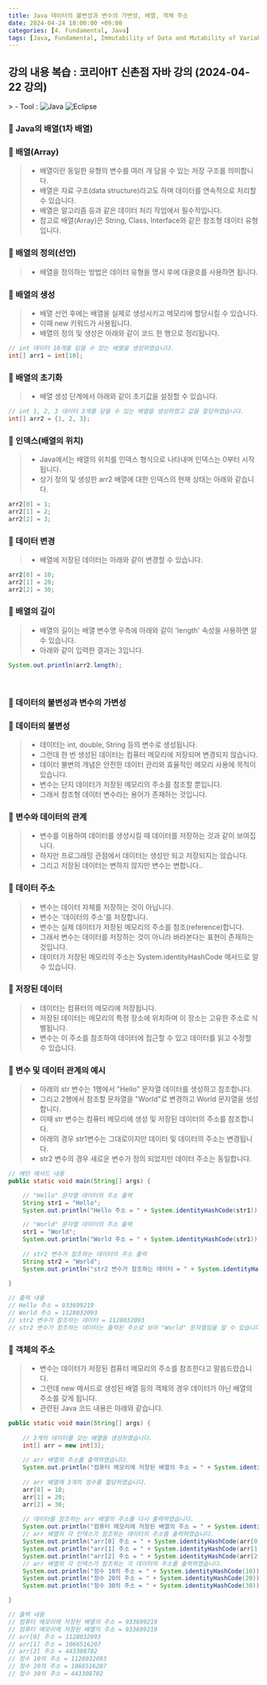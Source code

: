 ```yaml
---
title: Java 데이터의 불변성과 변수의 가변성, 배열, 객체 주소
date: 2024-04-24 18:00:00 +09:00
categories: [4. Fundamental, Java]
tags: [Java, Fundamental, Immutability of Data and Mutability of Variables, Immutability, Mutability, Array, Object, Address]
---
```


<!-- 2024-04-24 글 작성 시작; 2024-04-26 페이지 호출 완료 -->
<h2>강의 내용 복습 : 코리아IT 신촌점 자바 강의 (2024-04-22 강의)</h2>
> - Tool :  
<img alt="Java" src="https://img.shields.io/badge/-Java-007396?style=flat-square&logo=java&logoColor=white" />
<img alt="Eclipse" src="https://img.shields.io/badge/-Eclipse-2C2255?style=flat-square&logo=eclipse&logoColor=white" />

<br>

### 🔔 Java의 배열(1차 배열)
### 📌 배열(Array)
> - 배열이란 동일한 유형의 변수를 여러 개 담을 수 있는 저장 구조를 의미합니다.
> - 배열은 자료 구조(data structure)라고도 하며 데이터를 연속적으로 처리할 수 있습니다.
> - 배열은 알고리즘 등과 같은 데이터 처리 작업에서 필수적입니다.
> - 참고로 배열(Array)은 String, Class, Interface와 같은 참조형 데이터 유형입니다.

### 📌 배열의 정의(선언)
> - 배열을 정의하는 방법은 데이터 유형을 명시 후에 대괄호를 사용하면 됩니다.

### 📌 배열의 생성
> - 배열 선언 후에는 배열을 실제로 생성시키고 메모리에 할당시킬 수 있습니다.
> - 이때 new 키워드가 사용됩니다.
> - 배열의 정의 및 생성은 아래와 같이 코드 한 행으로 정리됩니다.

``` java
// int 데이터 10개를 담을 수 있는 배열을 생성하였습니다.
int[] arr1 = int[10];
```

### 📌 배열의 초기화
> - 배열 생성 단계에서 아래와 같이 초기값을 설정할 수 있습니다.

``` java
// int 1, 2, 3 데이터 3개를 담을 수 있는 배열을 생성하였고 값을 할당하였습니다.
int[] arr2 = {1, 2, 3};
```

### 📌 인덱스(배열의 위치)
> - Java에서는 배열의 위치를 인덱스 형식으로 나타내며 인덱스는 0부터 시작됩니다.
> - 상기 정의 및 생성한 arr2 배열에 대한 인덱스의 현재 상태는 아래와 같습니다.

``` java
arr2[0] = 1;
arr2[1] = 2;
arr2[2] = 3;
```

### 📌 데이터 변경
> - 배열에 저장된 데이터는 아래와 같이 변경할 수 있습니다.

``` java
arr2[0] = 10;
arr2[1] = 20;
arr2[2] = 30;
```

### 📌 배열의 길이
> - 배열의 길이는 배열 변수명 우측에 아래와 같이 'length' 속성을 사용하면 알 수 있습니다.
> - 아래와 같이 입력한 결과는 3입니다.

``` java
System.out.println(arr2.length);
```

<br>

### 🔔 데이터의 불변성과 변수의 가변성
### 📌 데이터의 불변성
> - 데이터는 int, double, String 등의 변수로 생성됩니다.
> - 그런데 한 번 생성된 데이터는 컴퓨터 메모리에 저장되며 변경되지 않습니다.
> - 데이터 불변의 개념은 안전한 데이터 관리와 효율적인 메모리 사용에 목적이 있습니다.
> - 변수는 단지 데이터가 저장된 메모리의 주소를 참조할 뿐입니다.
> - 그래서 참조형 데이터 변수라는 용어가 존재하는 것입니다.

### 📌 변수와 데이터의 관계
> - 변수를 이용하여 데이터를 생성시킬 때 데이터를 저장하는 것과 같이 보여집니다.
> - 하지만 프로그래밍 관점에서 데이터는 생성만 되고 저장되지는 않습니다.
> - 그리고 저장된 데이터는 변하지 않지만 변수는 변합니다..

### 📌 데이터 주소
> - 변수는 데이터 자체를 저장하는 것이 아닙니다.
> - 변수는 '데이터의 주소'를 저장합니다.
> - 변수는 실제 데이터가 저장된 메모리의 주소를 참조(reference)합니다.
> - 그래서 변수는 데이터를 저장하는 것이 아니라 바라본다는 표현이 존재하는 것입니다.
> - 데이터가 저장된 메모리의 주소는 System.identityHashCode 메서드로 알 수 있습니다.

### 📌 저장된 데이터
> - 데이터는 컴퓨터의 메모리에 저장됩니다.
> - 저장된 데이터는 메모리의 특정 장소에 위치하며 이 장소는 고유한 주소로 식별됩니다.
> - 변수는 이 주소를 참조하여 데이터에 접근할 수 있고 데이터를 읽고 수정할 수 있습니다.

### 📌 변수 및 데이터 관계의 예시
> - 아래의 str 변수는 1행에서 "Hello" 문자열 데이터를 생성하고 참조합니다.
> - 그리고 2행에서 참조할 문자열을 "World"로 변경하고 World 문자열을 생성합니다.
> - 이때 str 변수는 컴퓨터 메모리에 생성 및 저장된 데이터의 주소를 참조합니다.
> - 아래의 경우 str1변수는 그대로이지만 데이터 및 데이터의 주소는 변경됩니다.
> - str2 변수의 경우 새로운 변수가 정의 되었지만 데이터 주소는 동일합니다.

``` java
// 메인 메서드 내용
public static void main(String[] args) {

    // "Hello" 문자열 데이터의 주소 출력
    String str1 = "Hello";
    System.out.println("Hello 주소 = " + System.identityHashCode(str1));

    // "World" 문자열 데이터의 주소 출력
    str1 = "World";
    System.out.println("World 주소 = " + System.identityHashCode(str1));
    
    // str2 변수가 참조하는 데이터의 주소 출력
    String str2 = "World";
    System.out.println("str2 변수가 참조하는 데이터 = " + System.identityHashCode(str2));
    
}

// 출력 내용
// Hello 주소 = 933699219
// World 주소 = 1128032093
// str2 변수가 참조하는 데이터 = 1128032093
// str2 변수가 참조하는 데이터는 출력된 주소로 보아 "World" 문자열임을 알 수 있습니다.
```

### 📌 객체의 주소
> - 변수는 데이터가 저장된 컴퓨터 메모리의 주소를 참조한다고 말씀드렸습니다.
> - 그런데 new 메서드로 생성된 배열 등의 객체의 경우 데이터가 아닌 배열의 주소를 갖게 됩니다.
> - 관련된 Java 코드 내용은 아래와 같습니다.

``` java
public static void main(String[] args) {
    
    // 3개의 데이터를 갖는 배열을 생성하였습니다.
    int[] arr = new int[3];
    
    // arr 배열의 주소를 출력하였습니다.
    System.out.println("컴퓨터 메모리에 저장된 배열의 주소 = " + System.identityHashCode(arr));
    
    // arr 배열에 3개의 정수를 할당하였습니다.
    arr[0] = 10;
    arr[1] = 20;
    arr[2] = 30;
    
    // 데이터를 참조하는 arr 배열의 주소를 다시 출력하였습니다.
    System.out.println("컴퓨터 메모리에 저장된 배열의 주소 = " + System.identityHashCode(arr));
    // arr 배열의 각 인덱스가 참조하는 데이터의 주소를 출력하였습니다.
    System.out.println("arr[0] 주소 = " + System.identityHashCode(arr[0]));
    System.out.println("arr[1] 주소 = " + System.identityHashCode(arr[1]));
    System.out.println("arr[2] 주소 = " + System.identityHashCode(arr[2]));
    // arr 배열의 각 인덱스가 참조하는 각 데이터의 주소를 출력하였습니다.
    System.out.println("정수 10의 주소 = " + System.identityHashCode(10));
    System.out.println("정수 20의 주소 = " + System.identityHashCode(20));
    System.out.println("정수 30의 주소 = " + System.identityHashCode(30));

}

// 출력 내용
// 컴퓨터 메모리에 저장된 배열의 주소 = 933699219
// 컴퓨터 메모리에 저장된 배열의 주소 = 933699219
// arr[0] 주소 = 1128032093
// arr[1] 주소 = 1066516207
// arr[2] 주소 = 443308702
// 정수 10의 주소 = 1128032093
// 정수 20의 주소 = 1066516207
// 정수 30의 주소 = 443308702
```

<br>
<br>
<br>
